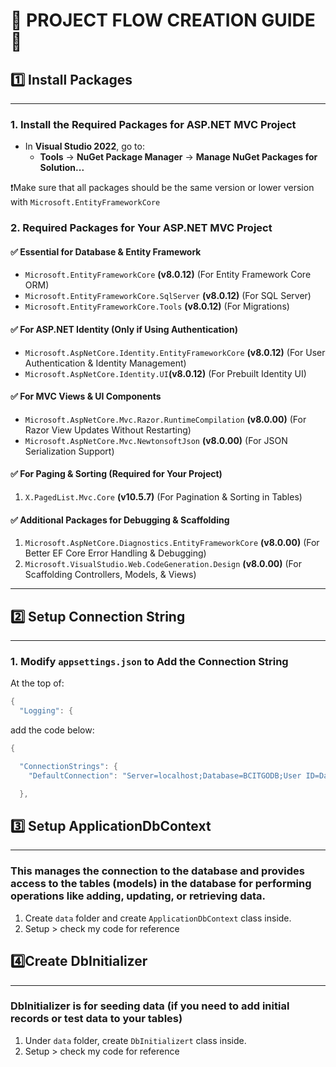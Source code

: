 # **📖 PROJECT FLOW CREATION GUIDE 📖** #

## 1️⃣ Install Packages
_______________________________________

### **1. Install the Required Packages for ASP.NET MVC Project**
- In **Visual Studio 2022**, go to:
  - **Tools** → **NuGet Package Manager** → **Manage NuGet Packages for Solution...**

❗Make sure that all packages should be the same version or lower version with `Microsoft.EntityFrameworkCore` 

### **2.  Required Packages for Your ASP.NET MVC Project**  

#### **✅ Essential for Database & Entity Framework**  
-  `Microsoft.EntityFrameworkCore` **(v8.0.12)**  (For Entity Framework Core ORM)
-  `Microsoft.EntityFrameworkCore.SqlServer` **(v8.0.12)** (For SQL Server)  
-  `Microsoft.EntityFrameworkCore.Tools` **(v8.0.12)** (For Migrations)  


#### **✅ For ASP.NET Identity (Only if Using Authentication)**  
-  `Microsoft.AspNetCore.Identity.EntityFrameworkCore` **(v8.0.12)** (For User Authentication & Identity Management) 
- `Microsoft.AspNetCore.Identity.UI`**(v8.0.12)** (For Prebuilt Identity UI)



#### **✅ For MVC Views & UI Components**  
-  `Microsoft.AspNetCore.Mvc.Razor.RuntimeCompilation` **(v8.0.00)** (For Razor View Updates Without Restarting)  
-  `Microsoft.AspNetCore.Mvc.NewtonsoftJson` **(v8.0.00)** (For JSON Serialization Support)  



#### **✅ For Paging & Sorting (Required for Your Project)**  
1.  `X.PagedList.Mvc.Core` **(v10.5.7)** (For Pagination & Sorting in Tables)  

#### **✅ Additional Packages for Debugging & Scaffolding** 
1. `Microsoft.AspNetCore.Diagnostics.EntityFrameworkCore`  **(v8.0.00)** (For Better EF Core Error Handling & Debugging)
2. `Microsoft.VisualStudio.Web.CodeGeneration.Design` **(v8.0.00)** (For Scaffolding Controllers, Models, & Views)
_______________________________________


## 2️⃣ Setup Connection String
_______________________________________
### 1. Modify `appsettings.json` to Add the Connection String ####

At the top of:
```csharp
{
  "Logging": {
```

add the code below:
```csharp
{

  "ConnectionStrings": {
    "DefaultConnection": "Server=localhost;Database=BCITGODB;User ID=Dannie Password=dannie;Trusted_Connection=True;Encrypt=False"

  },
```

## 3️⃣ Setup ApplicationDbContext
_______________________________________
### This manages the connection to the database and provides access to the tables (models) in the database for performing operations like adding, updating, or retrieving data. ####


1.  Create `data` folder and create `ApplicationDbContext` class inside.
2. Setup > check my code for reference

## 4️⃣Create DbInitializer
_______________________________________
### DbInitializer is for seeding data (if you need to add initial records or test data to your tables) ####

1. Under `data` folder, create `DbInitializert` class inside.
2. Setup > check my code for reference








